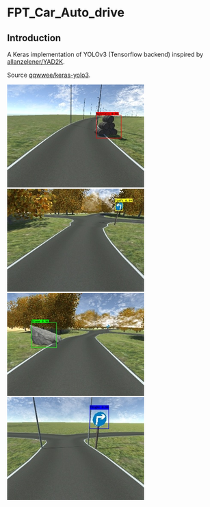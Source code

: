 # FPT_Car_Auto_drive
## Introduction

A Keras implementation of YOLOv3 (Tensorflow backend) inspired by [allanzelener/YAD2K](https://github.com/allanzelener/YAD2K).

Source [qqwwee/keras-yolo3](https://github.com/qqwweee/keras-yolo3).

![alt text](https://github.com/CaoHoangPhuc/FTP_Car_Auto_drive/blob/master/detect_img/1544288209.3763492.jpg)
![alt text](https://github.com/CaoHoangPhuc/FTP_Car_Auto_drive/blob/master/detect_img/1544288229.196356.jpg)
![alt text](https://github.com/CaoHoangPhuc/FTP_Car_Auto_drive/blob/master/detect_img/1544288670.6621876.jpg)
![alt text](https://github.com/CaoHoangPhuc/FTP_Car_Auto_drive/blob/master/detect_img/1544288581.8269343.jpg)



